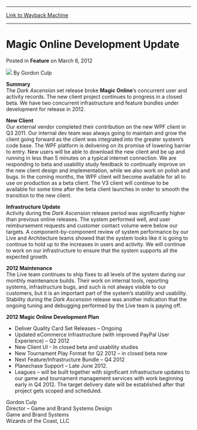 
---
[Link to Wayback Machine](https://web.archive.org/web/20160908193252/http://magic.wizards.com/en/articles/archive/feature/magic-online-development-update-2012-03-06)

[_metadata_:wayback_url]:- "http://magic.wizards.com/en/articles/archive/feature/magic-online-development-update-2012-03-06"
[_metadata_:wayback_raw_url]:- "https://web.archive.org/web/20160908193252id_/http://magic.wizards.com/en/articles/archive/feature/magic-online-development-update-2012-03-06"
[_metadata_:wayback_capture_timestamp]:- "2016-09-08 19:32:52+00:00"
[_metadata_:description]:- "Summary The Dark Ascension set release broke Magic Online’s concurrent user and activity records. The new client project continues to progress in a closed beta. We have two concurrent infrastructure and feature bundles under development for release in 2012."
[_metadata_:generator]:- "Drupal 7 (http://drupal.org)"
[_metadata_:publish_date]:- "2012-03-06"
---


Magic Online Development Update
===============================



 Posted in **Feature**
 on March 6, 2012 






![](https://media.magic.wizards.com/styles/auth_small/public/generic-avatar-150_379.png)
By Gordon Culp











**Summary**   
 The *Dark Ascension* set release broke **Magic Online**’s concurrent user and activity records. The new client project continues to progress in a closed beta. We have two concurrent infrastructure and feature bundles under development for release in 2012. 

**New Client**  
 Our external vendor completed their contribution on the new WPF client in Q3 2011. Our internal dev team was always going to maintain and grow the client going forward as the client was integrated into the greater system’s code base. The WPF platform is delivering on its promise of lowering barrier to entry. New users will be able to download the new client and be up and running in less than 5 minutes on a typical internet connection. We are responding to beta and usability study feedback to continually improve on the new client design and implementation, while we also work on polish and bugs. In the coming months, the WPF client will become available for all to use on production as a beta client. The V3 client will continue to be available for some time after the beta client launches in order to smooth the transition to the new client. 

**Infrastructure Update**  
 Activity during the *Dark Ascension* release period was significantly higher than previous online releases. The system performed well, and user reimbursement requests and customer contact volume were below our targets. A component-by-component review of system performance by our Live and Architecture teams showed that the system looks like it is going to continue to hold up to the increases in users and activity. We will continue to work on our infrastructure to ensure that the system supports all the expected growth. 

**2012 Maintenance**  
 The Live team continues to ship fixes to all levels of the system during our monthly maintenance builds. Their work on internal tools, reporting systems, infrastructure bugs, and such is not always visible to our customers, but it is an important part of the system’s stability and usability. Stability during the *Dark Ascension* release was another indication that the ongoing tuning and debugging performed by the Live team is paying off. 

**2012 Magic Online Development Plan**  


* Deliver Quality Card Set Releases – Ongoing
* Updated eCommerce Infrastructure (with improved PayPal User Experience) – Q2 2012
* New Client UI - In closed beta and usability studies
* New Tournament Play Format for Q2 2012 – in closed beta now
* Next Feature/Infrastructure Bundle – Q4 2012
* Planechase Support – Late June 2012.
* Leagues – will be built together with significant infrastructure updates to our game and tournament management services with work beginning early in Q4 2012. The target delivery date will be established after that project gets scoped and scheduled.

Gordon Culp  
 Director – Game and Brand Systems Design  
 Game and Brand Systems  
 Wizards of the Coast, LLC







